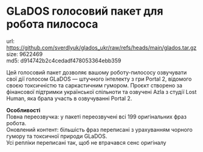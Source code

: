 # GLaDOS голосовий пакет для робота пилососа 

url: https://github.com/sverdlyuk/glados_ukr/raw/refs/heads/main/glados.tar.gz \
size: 9622469 \
md5: d914742b2c4cedadf478053364ebb359

Цей голосовий пакет дозволяє вашому роботу-пилососу озвучувати свої дії голосом GLaDOS — штучного інтелекту з гри Portal 2, відомого своєю токсичністю та саркастичним гумором.
Проєкт створено за фінансової підтримки української спільноти та озвучені Azla з студії Lost Human, яка брала участь в озвучуванні Portal 2.

**Особливості** \
Повна переозвучка: у пакеті переозвучені всі 199 оригінальних фраз робота. \
Оновлений контент: більшість фраз переписані з урахуванням чорного гумору та токсичної природи GLaDOS. \
Усі репліки переписані так, щоб не втрачався сенс оригіналу
